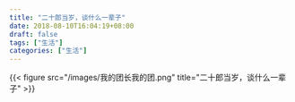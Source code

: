 ```yaml
---
title: "二十郎当岁，谈什么一辈子"
date: 2018-08-10T16:04:19+08:00
draft: false
tags: ["生活"]
categories: ["生活"]
---
```


{{< figure src="/images/我的团长我的团.png" title="二十郎当岁，谈什么一辈子" >}}
